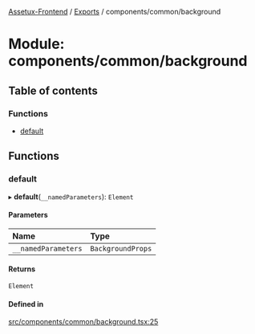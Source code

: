 [Assetux-Frontend](../README.md) / [Exports](../modules.md) / components/common/background

# Module: components/common/background

## Table of contents

### Functions

- [default](components_common_background.md#default)

## Functions

### default

▸ **default**(`__namedParameters`): `Element`

#### Parameters

| Name | Type |
| :------ | :------ |
| `__namedParameters` | `BackgroundProps` |

#### Returns

`Element`

#### Defined in

[src/components/common/background.tsx:25](https://github.com/ASSETUX/frontend/blob/9a68660/src/components/common/background.tsx#L25)
